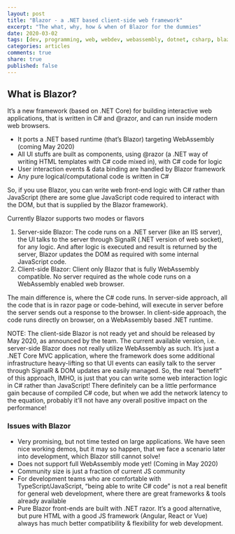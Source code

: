 ```yaml
---
layout: post
title: "Blazor - a .NET based client-side web framework"
excerpt: "The what, why, how & when of Blazor for the dummies"
date: 2020-03-02
tags: [dev, programming, web, webdev, webassembly, dotnet, csharp, blazor]
categories: articles
comments: true
share: true
published: false
---
```


## What is Blazor?

It’s a new framework (based on .NET Core) for building interactive web applications, that is written in C# and @razor, and can run inside modern web browsers.

* It ports a .NET based runtime (that’s Blazor) targeting WebAssembly (coming May 2020)
* All UI stuffs are built as components, using @razor (a .NET way of writing HTML templates with C# code mixed in), with C# code for logic
* User interaction events & data binding are handled by Blazor framework
* Any pure logical/computational code is written in C#

So, if you use Blazor, you can write web front-end logic with C# rather than JavaScript (there are some glue JavaScript code required to interact with the DOM, but that is supplied by the Blazor framework).

Currently Blazor supports two modes or flavors

1. Server-side Blazor: The code runs on a .NET server (like an IIS server), the UI talks to the server through SignalR (.NET version of web socket), for any logic. And after logic is executed and result is returned by the server, Blazor updates the DOM as required with some internal JavaScript code.
2. Client-side Blazor: Client only Blazor that is fully WebAssembly compatible. No server required as the whole code runs on a WebAssembly enabled web browser.

The main difference is, where the C# code runs. In server-side approach, all the code that is in razor page or code-behind, will execute in server before the server sends out a response to the browser. In client-side approach, the code runs directly on browser, on a WebAssembly based .NET runtime.

NOTE: The client-side Blazor is not ready yet and should be released by May 2020, as announced by the team. The current available version, i.e. server-side Blazor does not really utilize WebAssembly as such. It’s just a .NET Core MVC application, where the framework does some additional infrastructure heavy-lifting so that UI events can easily talk to the server through SignalR & DOM updates are easily managed. So, the real “benefit” of this approach, IMHO, is just that you can write some web interaction logic in C# rather than JavaScript! There definitely can be a little performance gain because of compiled C# code, but when we add the network latency to the equation, probably it’ll not have any overall positive impact on the performance!

### Issues with Blazor

* Very promising, but not time tested on large applications. We have seen nice working demos, but it may so happen, that we face a scenario later into development, which Blazor still cannot solve!
* Does not support full WebAssembly mode yet! (Coming in May 2020)
* Community size is just a fraction of current JS community
* For development teams who are comfortable with TypeScript/JavaScript, “being able to write C# code” is not a real benefit for general web development, where there are great frameworks & tools already available
* Pure Blazor front-ends are built with .NET razor. It’s a good alternative, but pure HTML with a good JS framework (Angular, React or Vue) always has much better compatibility & flexibility for web development.
